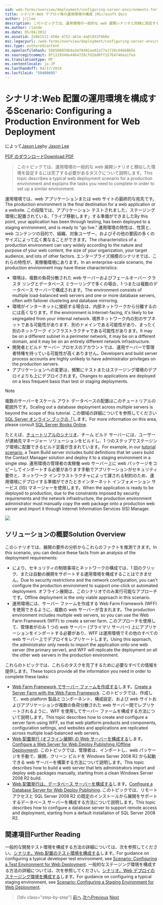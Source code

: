 ```yaml
---
uid: web-forms/overview/deployment/configuring-server-environments-for-web-deployment/scenario-configuring-a-production-environment-for-web-deployment
title: シナリオ:Web デプロイ用の運用環境の構成 |Microsoft Docs
author: jrjlee
description: このトピックでは、運用環境の一般的な web 展開シナリオと同様に設定するために完了する必要があるタスクについて説明します.
ms.author: riande
ms.date: 05/04/2012
ms.assetid: 2e861511-450e-4752-a61e-4a01933f9b6e
msc.legacyurl: /web-forms/overview/deployment/configuring-server-environments-for-web-deployment/scenario-configuring-a-production-environment-for-web-deployment
msc.type: authoredcontent
ms.openlocfilehash: 586508039b9a3d78492aa02a77a1f29c64668b5e
ms.sourcegitcommit: 0f1119340e4464720cfd16d0ff15764746ea1fea
ms.translationtype: MT
ms.contentlocale: ja-JP
ms.lasthandoff: 04/17/2019
ms.locfileid: "59409695"
---
```

# <a name="scenario-configuring-a-production-environment-for-web-deployment"></a><span data-ttu-id="7c166-103">シナリオ:Web 配置の運用環境を構成する</span><span class="sxs-lookup"><span data-stu-id="7c166-103">Scenario: Configuring a Production Environment for Web Deployment</span></span>

<span data-ttu-id="7c166-104">によって[Jason Lee](https://github.com/jrjlee)</span><span class="sxs-lookup"><span data-stu-id="7c166-104">by [Jason Lee](https://github.com/jrjlee)</span></span>

[<span data-ttu-id="7c166-105">PDF のダウンロード</span><span class="sxs-lookup"><span data-stu-id="7c166-105">Download PDF</span></span>](https://msdnshared.blob.core.windows.net/media/MSDNBlogsFS/prod.evol.blogs.msdn.com/CommunityServer.Blogs.Components.WeblogFiles/00/00/00/63/56/8130.DeployingWebAppsInEnterpriseScenarios.pdf)

> <span data-ttu-id="7c166-106">このトピックでは、運用環境の一般的な web 展開シナリオと類似した環境を設定するには完了する必要があるタスクについて説明します。</span><span class="sxs-lookup"><span data-stu-id="7c166-106">This topic describes a typical web deployment scenario for a production environment and explains the tasks you need to complete in order to set up a similar environment.</span></span>


<span data-ttu-id="7c166-107">運用環境では、web アプリケーションまたは web サイトの最終的な宛先です。</span><span class="sxs-lookup"><span data-stu-id="7c166-107">The production environment is the final destination for a web application or a website.</span></span> <span data-ttu-id="7c166-108">この段階では、アプリケーション テストされました、ステージング環境に配置されている、「ライブ移動します」する準備ができました</span><span class="sxs-lookup"><span data-stu-id="7c166-108">By this point, your application has been through testing, has been deployed to a staging environment, and is ready to "go live."</span></span> <span data-ttu-id="7c166-109">運用環境の特性は、性質と、web コンテンツの目的で、組織、対象ユーザー、およびその他の要因の多くのサイズによって広く異なることができます。</span><span class="sxs-lookup"><span data-stu-id="7c166-109">The characteristics of a production environment can vary widely according to the nature and purpose of your web content, the size of your organization, your target audience, and lots of other factors.</span></span> <span data-ttu-id="7c166-110">エンタープライズ規模のシナリオでは、これらの特性が、実稼働環境にあります。</span><span class="sxs-lookup"><span data-stu-id="7c166-110">In an enterprise-scale scenario, the production environment may have these characteristics:</span></span>

- <span data-ttu-id="7c166-111">環境は、複数の負荷分散された web サーバーおよびフェールオーバー クラスタ リングとデータベース ミラーリングで多くの場合、1 つまたは複数のデータベース サーバーで構成されます。</span><span class="sxs-lookup"><span data-stu-id="7c166-111">The environment consists of multiple load-balanced web servers and one or more database servers, often with failover clustering and database mirroring.</span></span>
- <span data-ttu-id="7c166-112">環境がインターネットに接続する場合は、内部ネットワークから分離するのには高くなります。</span><span class="sxs-lookup"><span data-stu-id="7c166-112">If the environment is Internet-facing, it's likely to be segregated from your internal network.</span></span> <span data-ttu-id="7c166-113">境界ネットワーク内の別のサブネットである可能性があります、別のドメインである可能性があり、まったく別のネットワーク インフラストラクチャである可能性があります。</span><span class="sxs-lookup"><span data-stu-id="7c166-113">It may be on a different subnet in a perimeter network, it may be on a different domain, and it may be on an entirely different network infrastructure.</span></span>
- <span data-ttu-id="7c166-114">開発者とビルド サーバー プロセスのアカウントでは、運用サーバーで管理者特権を持っている可能性が高くありません。</span><span class="sxs-lookup"><span data-stu-id="7c166-114">Developers and build server process accounts are highly unlikely to have administrator privileges on the production servers.</span></span>
- <span data-ttu-id="7c166-115">アプリケーションへの変更は、頻繁にテストまたはステージング環境のデプロイよりも上にデプロイされます。</span><span class="sxs-lookup"><span data-stu-id="7c166-115">Changes to applications are deployed on a less frequent basis than test or staging deployments.</span></span>

> [!NOTE]
> <span data-ttu-id="7c166-116">複数のサーバーをスケール アウト データベースの配置はこのチュートリアルの範囲外です。</span><span class="sxs-lookup"><span data-stu-id="7c166-116">Scaling out a database deployment across multiple servers is beyond the scope of this tutorial.</span></span> <span data-ttu-id="7c166-117">この領域の詳細についてを参照してください[SQL Server オンライン ブックの「](https://technet.microsoft.com/library/ms130214.aspx)します。</span><span class="sxs-lookup"><span data-stu-id="7c166-117">For more information on this area, please consult [SQL Server Books Online](https://technet.microsoft.com/library/ms130214.aspx).</span></span>


<span data-ttu-id="7c166-118">たとえば、[チュートリアルのシナリオ](../deploying-web-applications-in-enterprise-scenarios/enterprise-web-deployment-scenario-overview.md)、チーム ビルド サーバーには、ユーザーが連絡先マネージャー ソリューションをビルドし、1 つのステップでステージング環境に配置できるビルド定義が含まれています。</span><span class="sxs-lookup"><span data-stu-id="7c166-118">For example, in our [tutorial scenario](../deploying-web-applications-in-enterprise-scenarios/enterprise-web-deployment-scenario-overview.md), a Team Build server includes build definitions that let users build the Contact Manager solution and deploy it to a staging environment in a single step.</span></span> <span data-ttu-id="7c166-119">運用環境の管理者の実稼働 web サーバー上に web パッケージをコピーしてインポートする必要があります手動でアプリケーションがセキュリティ要件と、ネットワーク インフラストラクチャによって課される制約のため、運用環境にデプロイする準備ができたときインターネット インフォメーション サービス (IIS) マネージャーを使用します。</span><span class="sxs-lookup"><span data-stu-id="7c166-119">When the application is ready to be deployed to production, due to the constraints imposed by security requirements and the network infrastructure, the production environment administrator must manually copy the web package onto a production web server and import it through Internet Information Services (IIS) Manager.</span></span>

![](scenario-configuring-a-production-environment-for-web-deployment/_static/image1.png)

## <a name="solution-overview"></a><span data-ttu-id="7c166-120">ソリューションの概要</span><span class="sxs-lookup"><span data-stu-id="7c166-120">Solution Overview</span></span>

<span data-ttu-id="7c166-121">このシナリオでは、展開の要件の分析からこれらのファクトを推測できます。</span><span class="sxs-lookup"><span data-stu-id="7c166-121">In this scenario, you can deduce these facts from an analysis of the deployment requirements:</span></span>

- <span data-ttu-id="7c166-122">により、セキュリティの制限事項とネットワークの構成では、1 回のクリック、または自動の展開をサポートする運用環境を構成することはできません。</span><span class="sxs-lookup"><span data-stu-id="7c166-122">Due to security restrictions and the network configuration, you can't configure the production environment to support one-click or automated deployment.</span></span> <span data-ttu-id="7c166-123">オフライン展開は、このシナリオでのみ実行可能なアプローチです。</span><span class="sxs-lookup"><span data-stu-id="7c166-123">Offline deployment is the only viable approach in this scenario.</span></span>
- <span data-ttu-id="7c166-124">運用環境には、サーバー ファームを作成する Web Farm Framework (WFF) を使用できるように、複数の web サーバーが含まれます。</span><span class="sxs-lookup"><span data-stu-id="7c166-124">The production environment includes multiple web servers, so you can use the Web Farm Framework (WFF) to create a server farm.</span></span> <span data-ttu-id="7c166-125">このアプローチを使用して、管理者がのみ 1 つの web サーバー (プライマリ サーバー) 上にアプリケーションをインポートする必要があり、WFF は運用環境でその他のすべての web サーバー上でデプロイをレプリケートします。</span><span class="sxs-lookup"><span data-stu-id="7c166-125">Using this approach, the administrator only needs to import the application onto one web server (the primary server), and WFF will replicate the deployment on all the other web servers in the production environment.</span></span>

<span data-ttu-id="7c166-126">これらのトピックでは、これらのタスクを完了するために必要なすべての情報を提供します。</span><span class="sxs-lookup"><span data-stu-id="7c166-126">These topics provide all the information you need in order to complete these tasks:</span></span>

- <span data-ttu-id="7c166-127">[Web Farm Framework でサーバー ファームを作成する](configuring-a-database-server-for-web-deploy-publishing.md)します。</span><span class="sxs-lookup"><span data-stu-id="7c166-127">[Create a Server Farm with the Web Farm Framework](configuring-a-database-server-for-web-deploy-publishing.md).</span></span> <span data-ttu-id="7c166-128">このトピックでは、作成して、web platform 製品とコンポーネント、構成設定、および web サイトおよびアプリケーションが複数の負荷分散された web サーバー間でレプリケートされるように、WFF を使用してサーバー ファームを構成する方法について説明します。</span><span class="sxs-lookup"><span data-stu-id="7c166-128">This topic describes how to create and configure a server farm using WFF, so that web platform products and components, configuration settings, and websites and applications are replicated across multiple load-balanced web servers.</span></span>
- <span data-ttu-id="7c166-129">[Web 配置発行 (オフライン展開) の Web サーバーを構成する](configuring-a-web-server-for-web-deploy-publishing-offline-deployment.md)します。</span><span class="sxs-lookup"><span data-stu-id="7c166-129">[Configure a Web Server for Web Deploy Publishing (Offline Deployment)](configuring-a-web-server-for-web-deploy-publishing-offline-deployment.md).</span></span> <span data-ttu-id="7c166-130">このトピックでは、管理者は、インポートし、web パッケージを手動で、展開、クリーン ビルドを Windows Server 2008 R2 から起動できる web サーバーを構築する方法について説明します。</span><span class="sxs-lookup"><span data-stu-id="7c166-130">This topic describes how to build a web server that lets administrators import and deploy web packages manually, starting from a clean Windows Server 2008 R2 build.</span></span>
- <span data-ttu-id="7c166-131">[Web 配置発行は、データベース サーバーを構成する](configuring-a-database-server-for-web-deploy-publishing.md)します。</span><span class="sxs-lookup"><span data-stu-id="7c166-131">[Configure a Database Server for Web Deploy Publishing](configuring-a-database-server-for-web-deploy-publishing.md).</span></span> <span data-ttu-id="7c166-132">このトピックでは、リモート アクセスと SQL Server 2008 R2 の既定のインストールから展開をサポートするデータベース サーバーを構成する方法について説明します。</span><span class="sxs-lookup"><span data-stu-id="7c166-132">This topic describes how to configure a database server to support remote access and deployment, starting from a default installation of SQL Server 2008 R2.</span></span>

## <a name="further-reading"></a><span data-ttu-id="7c166-133">関連項目</span><span class="sxs-lookup"><span data-stu-id="7c166-133">Further Reading</span></span>

<span data-ttu-id="7c166-134">一般的な開発テスト環境を構成する方法の詳細については、次を参照してください。[シナリオ。Web 配置のテスト環境を構成する](scenario-configuring-a-test-environment-for-web-deployment.md)します。</span><span class="sxs-lookup"><span data-stu-id="7c166-134">For guidance on configuring a typical developer test environment, see [Scenario: Configuring a Test Environment for Web Deployment](scenario-configuring-a-test-environment-for-web-deployment.md).</span></span> <span data-ttu-id="7c166-135">一般的なステージング環境を構成する方法の詳細については、次を参照してください。[シナリオ。Web デプロイのステージング環境を構成する](scenario-configuring-a-staging-environment-for-web-deployment.md)します。</span><span class="sxs-lookup"><span data-stu-id="7c166-135">For guidance on configuring a typical staging environment, see [Scenario: Configuring a Staging Environment for Web Deployment](scenario-configuring-a-staging-environment-for-web-deployment.md).</span></span>

> [!div class="step-by-step"]
> <span data-ttu-id="7c166-136">[前へ](scenario-configuring-a-staging-environment-for-web-deployment.md)
> [次へ](configuring-a-web-server-for-web-deploy-publishing-remote-agent.md)</span><span class="sxs-lookup"><span data-stu-id="7c166-136">[Previous](scenario-configuring-a-staging-environment-for-web-deployment.md)
[Next](configuring-a-web-server-for-web-deploy-publishing-remote-agent.md)</span></span>
